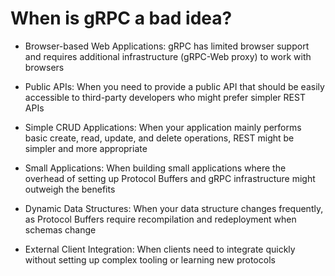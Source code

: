 # When is gRPC a bad idea?

- Browser-based Web Applications: gRPC has limited browser support and requires additional infrastructure (gRPC-Web proxy) to work with browsers

- Public APIs: When you need to provide a public API that should be easily accessible to third-party developers who might prefer simpler REST APIs

- Simple CRUD Applications: When your application mainly performs basic create, read, update, and delete operations, REST might be simpler and more appropriate

- Small Applications: When building small applications where the overhead of setting up Protocol Buffers and gRPC infrastructure might outweigh the benefits

- Dynamic Data Structures: When your data structure changes frequently, as Protocol Buffers require recompilation and redeployment when schemas change

- External Client Integration: When clients need to integrate quickly without setting up complex tooling or learning new protocols
